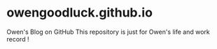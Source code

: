 # owengoodluck.github.io
Owen's Blog on GitHub
This repository is just for Owen's life and work record !
